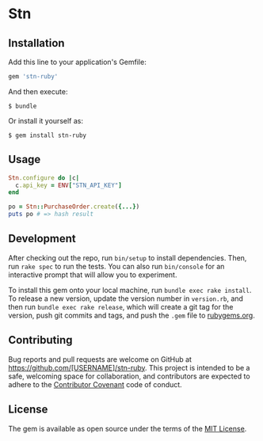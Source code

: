 # Stn


## Installation

Add this line to your application's Gemfile:

```ruby
gem 'stn-ruby'
```

And then execute:

    $ bundle

Or install it yourself as:

    $ gem install stn-ruby

## Usage

```ruby
Stn.configure do |c|
  c.api_key = ENV["STN_API_KEY"]
end

po = Stn::PurchaseOrder.create({...})
puts po # => hash result
```

## Development

After checking out the repo, run `bin/setup` to install dependencies. Then, run `rake spec` to run the tests. You can also run `bin/console` for an interactive prompt that will allow you to experiment.

To install this gem onto your local machine, run `bundle exec rake install`. To release a new version, update the version number in `version.rb`, and then run `bundle exec rake release`, which will create a git tag for the version, push git commits and tags, and push the `.gem` file to [rubygems.org](https://rubygems.org).

## Contributing

Bug reports and pull requests are welcome on GitHub at https://github.com/[USERNAME]/stn-ruby. This project is intended to be a safe, welcoming space for collaboration, and contributors are expected to adhere to the [Contributor Covenant](http://contributor-covenant.org) code of conduct.


## License

The gem is available as open source under the terms of the [MIT License](http://opensource.org/licenses/MIT).

